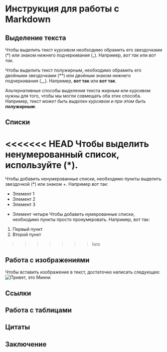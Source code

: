 # Инструкция для работы с Markdown

## Выделение текста

Чтобы выделить текст курсивом необходимо обрамить его звездочками (*) или знаком нижнего подчеркивания (_). Например, *вот так* или _вот так_.

Чтобы выделить текст полужирным, необходимо обрамить его двойными звездочками (**) или двойным знаком нижнего подчеркивания (__). Например, **вот так** или __вот так__.

Альтернативные способы выделения текста жирным или курсивом нужны для того, чтобы мы могли совмещать оба этих способа. Например, _текст может быть выделен курсивом и при этом быть **полужирным**_.
## Списки

<<<<<<< HEAD
Чтобы выделить ненумерованный список, используйте (*).
=======
Чтобы добавить ненумерованные списки, необходимо пункты выделить звездочкой (*) или знаком +. Например вот так:
* Элемент 1
* Элемент 2
* Элемент 3
+ Элемент четыре
Чтобы добавить нумерованные списки, необходимо пункты просто пронумеровать. Например, вот так:
1. Первый пункт
2. Второй пункт
>>>>>>> lists
## Работа с изображениями

Чтобы вставить изображение в текст, достаточно написать следующее:
![Привет, это Минни](Minnie.jpg)
## Ссылки

## Работа с таблицами

## Цитаты

## Заключение